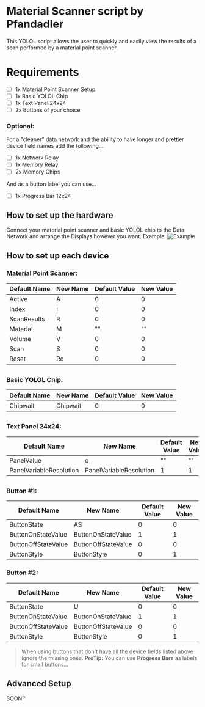 # Material Scanner script by Pfandadler

This YOLOL script allows the user to quickly and easily view the results of a scan performed by a material point scanner.


# Requirements

 - [ ] 1x Material Point Scanner Setup
 - [ ] 1x Basic YOLOL Chip
 - [ ] 1x Text Panel 24x24
 - [ ] 2x Buttons of your choice
### Optional:
For a "cleaner" data network and the ability to have longer and prettier device field names add the following...
 - [ ] 1x Network Relay
 - [ ] 1x Memory Relay
 - [ ] 2x Memory Chips
 
 And as a button label you can use...
 
 - [ ] 1x Progress Bar 12x24

## How to set up the hardware 
Connect your material point scanner and basic YOLOL chip to the Data Network and arrange the Displays however you want.
Example:
![Example](https://cdn.discordapp.com/attachments/718534441428844615/840922334772985856/unknown.png)

## How to set up each device

### Material Point Scanner:

|Default Name|New Name|Default Value|New Value|
|-|-|-|-|                        
|Active|A|0|0|
|Index|I|0|0|
|ScanResults|R|0|0|
|Material|M|""|""|
|Volume|V|0|0|
|Scan|S|0|0|
|Reset|Re|0|0|
##

### Basic YOLOL Chip:
|Default Name|New Name|Default Value|New Value|
|-|-|-|-|                        
|Chipwait|Chipwait|0|0|
##

### Text Panel 24x24:
|Default Name|New Name|Default Value|New Value|
|-|-|-|-|                        
|PanelValue|o|""|""|
|PanelVariableResolution|PanelVariableResolution|1|1|
##

### Button #1:
|Default Name|New Name|Default Value|New Value|
|-|-|-|-|                        
|ButtonState|AS|0|0|
|ButtonOnStateValue|ButtonOnStateValue|1|1|
|ButtonOffStateValue|ButtonOffStateValue|0|0|
|ButtonStyle|ButtonStyle|0|1|

### Button #2:
|Default Name|New Name|Default Value|New Value|
|-|-|-|-|                        
|ButtonState|U|0|0|
|ButtonOnStateValue|ButtonOnStateValue|1|1|
|ButtonOffStateValue|ButtonOffStateValue|0|0|
|ButtonStyle|ButtonStyle|0|1|
>When using buttons that don't have all the device fields listed above ignore the missing ones.
> **ProTip:** You can use **Progress Bars** as labels for small buttons...


## Advanced Setup

SOON:tm: